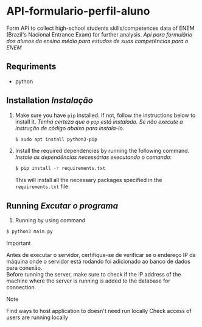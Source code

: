 # API-formulario-perfil-aluno

Form API to collect high-school students skills/competences data of ENEM (Brazil's Nacional Entrance Exam) for further analysis. *Api para formulário dos alunos do ensino médio para estudos de suas competências para o ENEM*

## Requriments
- python

## Installation *Instalação*

1. Make sure you have `pip` installed. If not, follow the instructions below to install it. *Tenha certeza que o `pip` está instalado. Se não execute a instrução de  código abaixo para instala-lo.*

    ```bash
    $ sudo apt install python3-pip
    ```

2. Install the required dependencies by running the following command. *Instale as dependências necessárias executando o comando*:

    ```bash
    $ pip install -r requirements.txt
    ```

    This will install all the necessary packages specified in the `requirements.txt` file.

## Running *Excutar o programa*

1. Running by using command

```bash
$ python3 main.py    
```

> [!IMPORTANT]
> Antes de executar o servidor, certifique-se de verificar se o endereço IP da máquina onde o servidor está rodando foi adicionado ao banco de dados para conexão.  
> Before running the server, make sure to check if the IP address of the machine where the server is running is added to the database for connection.

> [!NOTE]  
> Find ways to host application to doesn't need run locally
> Check access of users are running locally